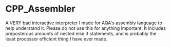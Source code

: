 # CPP_Assembler
A VERY bad interactive interpreter I made for AQA's assembly language to help understand it. Please do not use this for anything important. It includes preposterous amounts of nested else if statements, and is probably the least processor efficient thing I have ever made.
